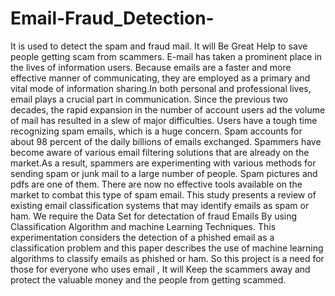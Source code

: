 # Email-Fraud_Detection-
It is used to detect the spam and fraud mail. It will Be Great Help to save people getting scam from scammers.
E-mail has taken a prominent place in the lives of information users. Because emails are a faster and more effective manner of communicating, they are employed as a primary and vital mode of information sharing.In both personal and professional lives, email plays a crucial part in communication. Since the previous two decades, the rapid expansion in the number of account users ad the volume of mail has resulted in a slew of major difficulties. Users have a tough time recognizing spam emails, which is a huge concern. Spam accounts for about 98 percent of the daily billions of emails exchanged. Spammers have become aware of various email filtering solutions that are already on the market.As a result, spammers are experimenting with various methods for sending spam or junk mail to a large number of people. Spam pictures and pdfs are one of them. There are now no effective tools available on the market to combat this type of spam email. This study presents a review of existing email classification systems that may identify emails as spam or ham.
We require the Data Set for detectation of fraud Emails By using Classification Algorithm and machine Learning Techniques.
This experimentation considers the detection of a phished email as a classification problem and this paper describes the use of machine learning algorithms to classify emails as phished or ham.
So this project is a need for those for everyone who uses email , It will Keep the scammers away and protect the valuable money and the people from getting scammed.
